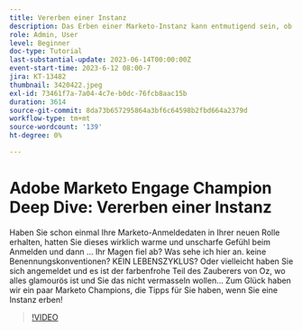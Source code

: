 ```yaml
---
title: Vererben einer Instanz
description: Das Erben einer Marketo-Instanz kann entmutigend sein, ob es sich um ein chaotisches Chaos oder um eine gut geölte Maschine handelt. Treten Sie unseren Marketo Champions bei, da sie wichtige Tipps und Best Practices teilen, mit denen Sie in Ihrer neuen Instanz navigieren und Ihre neue Instanz optimieren können, sodass ein reibungsloser Übergang und eine effiziente Verwaltung gewährleistet sind.
role: Admin, User
level: Beginner
doc-type: Tutorial
last-substantial-update: 2023-06-14T00:00:00Z
event-start-time: 2023-6-12 08:00-7
jira: KT-13482
thumbnail: 3420422.jpeg
exl-id: 73461f7a-7a04-4c7e-b0dc-76fcb8aac15b
duration: 3614
source-git-commit: 8da73b657295864a3bf6c64598b2fbd664a2379d
workflow-type: tm+mt
source-wordcount: '139'
ht-degree: 0%

---
```


# Adobe Marketo Engage Champion Deep Dive: Vererben einer Instanz

Haben Sie schon einmal Ihre Marketo-Anmeldedaten in Ihrer neuen Rolle erhalten, hatten Sie dieses wirklich warme und unscharfe Gefühl beim Anmelden und dann ... Ihr Magen fiel ab? Was sehe ich hier an. keine Benennungskonventionen? KEIN LEBENSZYKLUS? Oder vielleicht haben Sie sich angemeldet und es ist der farbenfrohe Teil des Zauberers von Oz, wo alles glamourös ist und Sie das nicht vermasseln wollen... Zum Glück haben wir ein paar Marketo Champions, die Tipps für Sie haben, wenn Sie eine Instanz erben!

>[!VIDEO](https://video.tv.adobe.com/v/3420422/?learn=on)
